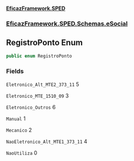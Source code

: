 #### [EficazFramework.SPED](EficazFrameworkSPED.md 'EficazFramework SPED')
### [EficazFramework.SPED.Schemas.eSocial](EficazFramework.SPED.Schemas.eSocial.md 'EficazFramework.SPED.Schemas.eSocial')

## RegistroPonto Enum

```csharp
public enum RegistroPonto
```
### Fields

<a name='EficazFramework.SPED.Schemas.eSocial.RegistroPonto.Eletronico_Alt_MTE2_373_11'></a>

`Eletronico_Alt_MTE2_373_11` 5

<a name='EficazFramework.SPED.Schemas.eSocial.RegistroPonto.Eletronico_MTE_1510_09'></a>

`Eletronico_MTE_1510_09` 3

<a name='EficazFramework.SPED.Schemas.eSocial.RegistroPonto.Eletronico_Outros'></a>

`Eletronico_Outros` 6

<a name='EficazFramework.SPED.Schemas.eSocial.RegistroPonto.Manual'></a>

`Manual` 1

<a name='EficazFramework.SPED.Schemas.eSocial.RegistroPonto.Mecanico'></a>

`Mecanico` 2

<a name='EficazFramework.SPED.Schemas.eSocial.RegistroPonto.NaoEletronico_Alt_MTE1_373_11'></a>

`NaoEletronico_Alt_MTE1_373_11` 4

<a name='EficazFramework.SPED.Schemas.eSocial.RegistroPonto.NaoUtiliza'></a>

`NaoUtiliza` 0